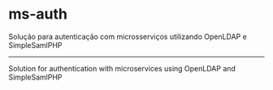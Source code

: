 # ms-auth

Solução para autenticação com microsserviços utilizando OpenLDAP e SimpleSamlPHP 

---
Solution for authentication with microservices using OpenLDAP and SimpleSamlPHP